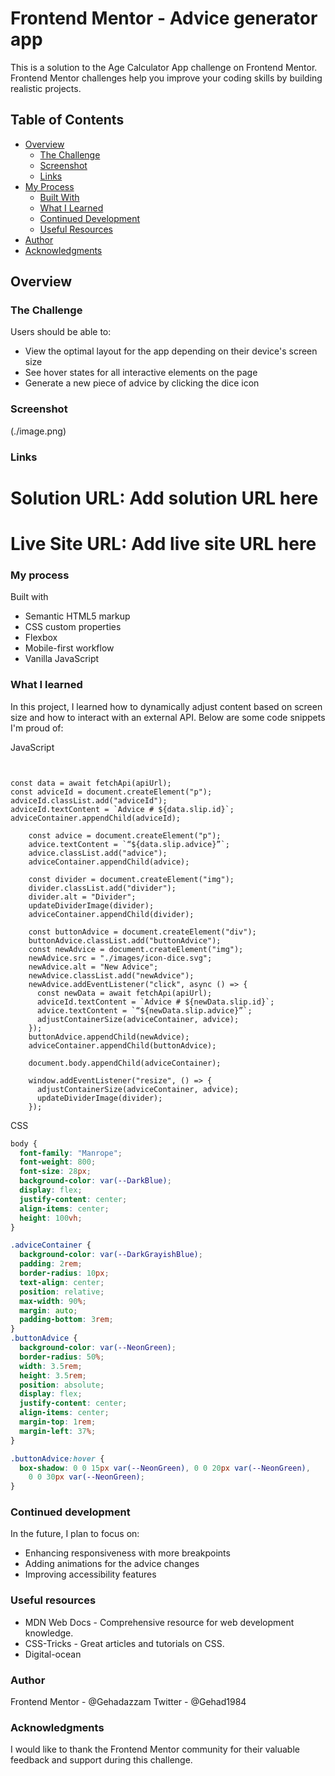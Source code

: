 # Frontend Mentor - Advice generator app

This is a solution to the Age Calculator App challenge on Frontend Mentor. Frontend Mentor challenges help you improve your coding skills by building realistic projects.

## Table of Contents

- [Overview](#overview)
  - [The Challenge](#the-challenge)
  - [Screenshot](#screenshot)
  - [Links](#links)
- [My Process](#my-process)
  - [Built With](#built-with)
  - [What I Learned](#what-i-learned)
  - [Continued Development](#continued-development)
  - [Useful Resources](#useful-resources)
- [Author](#author)
- [Acknowledgments](#acknowledgments)

## Overview

### The Challenge

Users should be able to:

- View the optimal layout for the app depending on their device's screen size
- See hover states for all interactive elements on the page
- Generate a new piece of advice by clicking the dice icon

### Screenshot

(./image.png)

### Links

# Solution URL: Add solution URL here

# Live Site URL: Add live site URL here

### My process

Built with

- Semantic HTML5 markup
- CSS custom properties
- Flexbox
- Mobile-first workflow
- Vanilla JavaScript

### What I learned

In this project, I learned how to dynamically adjust content based on screen size and how to interact with an external API. Below are some code snippets I'm proud of:

JavaScript

```javascipt


const data = await fetchApi(apiUrl);
const adviceId = document.createElement("p");
adviceId.classList.add("adviceId");
adviceId.textContent = `Advice # ${data.slip.id}`;
adviceContainer.appendChild(adviceId);

    const advice = document.createElement("p");
    advice.textContent = `“${data.slip.advice}”`;
    advice.classList.add("advice");
    adviceContainer.appendChild(advice);

    const divider = document.createElement("img");
    divider.classList.add("divider");
    divider.alt = "Divider";
    updateDividerImage(divider);
    adviceContainer.appendChild(divider);

    const buttonAdvice = document.createElement("div");
    buttonAdvice.classList.add("buttonAdvice");
    const newAdvice = document.createElement("img");
    newAdvice.src = "./images/icon-dice.svg";
    newAdvice.alt = "New Advice";
    newAdvice.classList.add("newAdvice");
    newAdvice.addEventListener("click", async () => {
      const newData = await fetchApi(apiUrl);
      adviceId.textContent = `Advice # ${newData.slip.id}`;
      advice.textContent = `“${newData.slip.advice}”`;
      adjustContainerSize(adviceContainer, advice);
    });
    buttonAdvice.appendChild(newAdvice);
    adviceContainer.appendChild(buttonAdvice);

    document.body.appendChild(adviceContainer);

    window.addEventListener("resize", () => {
      adjustContainerSize(adviceContainer, advice);
      updateDividerImage(divider);
    });

```

CSS

```css
body {
  font-family: "Manrope";
  font-weight: 800;
  font-size: 28px;
  background-color: var(--DarkBlue);
  display: flex;
  justify-content: center;
  align-items: center;
  height: 100vh;
}

.adviceContainer {
  background-color: var(--DarkGrayishBlue);
  padding: 2rem;
  border-radius: 10px;
  text-align: center;
  position: relative;
  max-width: 90%;
  margin: auto;
  padding-bottom: 3rem;
}
.buttonAdvice {
  background-color: var(--NeonGreen);
  border-radius: 50%;
  width: 3.5rem;
  height: 3.5rem;
  position: absolute;
  display: flex;
  justify-content: center;
  align-items: center;
  margin-top: 1rem;
  margin-left: 37%;
}

.buttonAdvice:hover {
  box-shadow: 0 0 15px var(--NeonGreen), 0 0 20px var(--NeonGreen),
    0 0 30px var(--NeonGreen);
}
```

### Continued development

In the future, I plan to focus on:

- Enhancing responsiveness with more breakpoints
- Adding animations for the advice changes
- Improving accessibility features

### Useful resources

- MDN Web Docs - Comprehensive resource for web development knowledge.
- CSS-Tricks - Great articles and tutorials on CSS.
- Digital-ocean

### Author

Frontend Mentor - @Gehadazzam
Twitter - @Gehad1984

### Acknowledgments

I would like to thank the Frontend Mentor community for their valuable feedback and support during this challenge.
